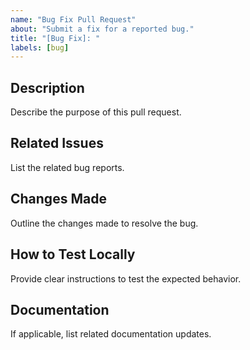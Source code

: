 ```yaml
---
name: "Bug Fix Pull Request"
about: "Submit a fix for a reported bug."
title: "[Bug Fix]: "
labels: [bug]
---
```

## Description
Describe the purpose of this pull request.

## Related Issues
List the related bug reports.

## Changes Made
Outline the changes made to resolve the bug.

## How to Test Locally
Provide clear instructions to test the expected behavior.

## Documentation
If applicable, list related documentation updates.